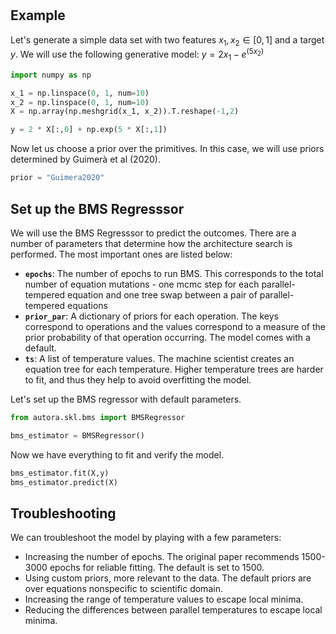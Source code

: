 # 

## Example

Let's generate a simple data set with two features $x_1, x_2 \in [0, 1]$ and a target $y$. We will use the following generative model: 
$y = 2 x_1 - e^{(5 x_2)}$

```python
import numpy as np

x_1 = np.linspace(0, 1, num=10)
x_2 = np.linspace(0, 1, num=10)
X = np.array(np.meshgrid(x_1, x_2)).T.reshape(-1,2)

y = 2 * X[:,0] + np.exp(5 * X[:,1])
```

Now let us choose a prior over the primitives. In this case, we will use priors determined by Guimerà et al (2020).

```python
prior = "Guimera2020"
```

## Set up the BMS Regresssor

We will use the BMS Regresssor to predict the outcomes. There are a number of parameters that determine how the architecture search is performed. The most important ones are listed below:

- **`epochs`**: The number of epochs to run BMS. This corresponds to the total number of equation mutations - one mcmc step for each parallel-tempered equation and one tree swap between a pair of parallel-tempered equations
- **`prior_par`**: A dictionary of priors for each operation. The keys correspond to operations and the values correspond to a measure of the prior probability of that operation occurring. The model comes with a default.  
- **`ts`**: A list of temperature values. The machine scientist creates an equation tree for each temperature. Higher temperature trees are harder to fit, and thus they help to avoid overfitting the model.


Let's set up the BMS regressor with default parameters.

```python
from autora.skl.bms import BMSRegressor

bms_estimator = BMSRegressor()
```

Now we have everything to fit and verify the model.

```python
bms_estimator.fit(X,y)
bms_estimator.predict(X)
```

## Troubleshooting

We can troubleshoot the model by playing with a few parameters:
- Increasing the number of epochs. The original paper recommends 1500-3000 epochs for reliable fitting. The default is set to 1500.
- Using custom priors, more relevant to the data. The default priors are over equations nonspecific to scientific domain.
- Increasing the range of temperature values to escape local minima.
- Reducing the differences between parallel temperatures to escape local minima.
